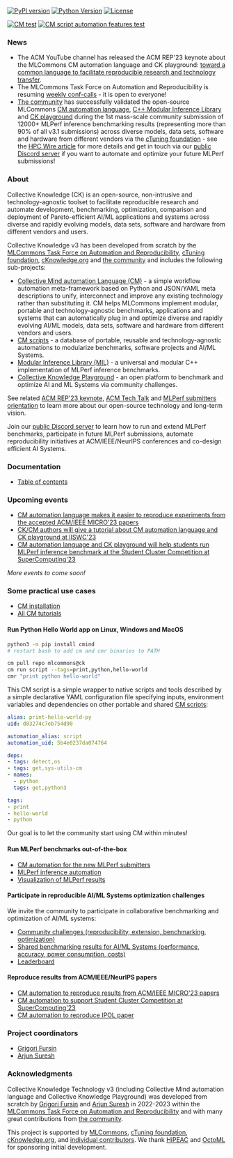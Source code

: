 [![PyPI version](https://badge.fury.io/py/cmind.svg)](https://pepy.tech/project/cmind)
[![Python Version](https://img.shields.io/badge/python-3+-blue.svg)](https://github.com/mlcommons/ck/tree/master/cm/cmind)
[![License](https://img.shields.io/badge/License-Apache%202.0-green)](LICENSE.md)

[![CM test](https://github.com/mlcommons/ck/actions/workflows/test-cm.yml/badge.svg)](https://github.com/mlcommons/ck/actions/workflows/test-cm.yml)
[![CM script automation features test](https://github.com/mlcommons/ck/actions/workflows/test-cm-script-features.yml/badge.svg)](https://github.com/mlcommons/ck/actions/workflows/test-cm-script-features.yml)

### News

* The ACM YouTube channel has released the ACM REP'23 keynote about the MLCommons CM automation language and CK playground:
  [toward a common language to facilitate reproducible research and technology transfer](https://youtu.be/_1f9i_Bzjmg?si=7XoXRtcU0rglRJr0).
* The MLCommons Task Force on Automation and Reproducibility is resuming [weekly conf-calls](https://docs.google.com/document/d/1zMNK1m_LhWm6jimZK6YE05hu4VH9usdbKJ3nBy-ZPAw/edit) - 
  it is open to everyone!
* [The community](https://access.cknowledge.org/playground/?action=contributors) has successfully validated 
  the open-source MLCommons [CM automation language](cm/README.md), 
  [C++ Modular Inference Library](cm-mlops/script/app-mlperf-inference-cpp/README-extra.md) 
  and [CK playground](https://access.cKnowledge.org)
  during the 1st mass-scale community submission of 12000+ MLPerf
  inference benchmarking results (representing more than 90% of all v3.1 submissions)
  across diverse models, data sets, software and hardware 
  from different vendors via the [cTuning foundation](https://cTuning.org) - 
  see the [HPC Wire article](https://www.hpcwire.com/2023/09/13/mlperf-releases-latest-inference-results-and-new-storage-benchmark)
  for more details and get in touch via our [public Discord server](https://discord.gg/JjWNWXKxwT) 
  if you want to automate and optimize your future MLPerf submissions!


### About

Collective Knowledge (CK) is an open-source, non-intrusive and technology-agnostic toolset
to facilitate reproducible research and automate development, benchmarking, optimization, comparison and 
deployment of Pareto-efficient AI/ML applications and systems across diverse and rapidly evolving models, data sets, 
software and hardware from different vendors and users.

Collective Knowledge v3 has been developed from scratch by the [MLCommons Task Force on Automation and Reproducibility](https://github.com/mlcommons/ck/blob/master/docs/taskforce.md), 
[cTuning foundation](https://cTuning.org), [cKnowledge.org](https://cKnowledge.org) and [the community](CONTRIBUTING.md) 
and includes the following sub-projects:

* [Collective Mind automation Language (CM)](cm) - a simple workflow automation meta-framework 
  based on Python and JSON/YAML meta descriptions to unify, interconnect and improve any existing technology 
  rather than substituting it. CM helps MLCommons implement modular, portable and technology-agnostic 
  benchmarks, applications and systems that can automatically
  plug in and optimize diverse and rapidly evolving AI/ML models, data sets, software and hardware
  from different vendors and users.
* [CM scripts](cm-mlops/scripts) - a database of portable, reusable and technology-agnostic automations to modularize benchmarks, software projects and AI/ML Systems.
* [Modular Inference Library (MIL)](https://cknowledge.org/mil) - a universal and modular C++ implementation of MLPerf inference benchmarks.
* [Collective Knowledge Playground](https://access.cKnowledge.org) - an open platform to benchmark and optimize AI and ML Systems via community challenges.

See related [ACM REP'23 keynote](https://doi.org/10.5281/zenodo.8105339), 
[ACM Tech Talk](https://learning.acm.org/techtalks/reproducibility) 
and [MLPerf submitters orientation](https://doi.org/10.5281/zenodo.8144274) 
to learn more about our open-source technology and long-term vision.

Join our [public Discord server](https://discord.gg/JjWNWXKxwT) to learn how to run and extend MLPerf benchmarks, participate in future MLPerf submissions, 
automate reproducibility initiatives at ACM/IEEE/NeurIPS conferences and co-design efficient AI Systems.

### Documentation

* [Table of contents](docs/README.md)

### Upcoming events

* [CM automation language makes it easier to reproduce experiments from the accepted ACM/IEEE MICRO'23 papers](https://github.com/ctuning/cm-reproduce-research-projects/tree/main/script)
* [CK/CM authors will give a tutorial about CM automation language and CK playground at IISWC'23](https://iiswc.org/iiswc2023/#/program/)
* [CM automation language and CK playground will help students run MLPerf inference benchmark at the Student Cluster Competition at SuperComputing'23](https://sc23.supercomputing.org/students/student-cluster-competition)

*More events to come soon!*


### Some practical use cases

* [CM installation](https://github.com/mlcommons/ck/blob/master/docs/installation.md)
* [All CM tutorials](https://github.com/mlcommons/ck/blob/master/docs/tutorials)

#### Run Python Hello World app on Linux, Windows and MacOS

```bash
python3 -m pip install cmind
# restart bash to add cm and cmr binaries to PATH

cm pull repo mlcommons@ck
cm run script --tags=print,python,hello-world
cmr "print python hello-world"
```

This CM script is a simple wrapper to native scripts and tools
described by a simple declarative YAML configuration file
specifying inputs, environment variables and dependencies on other portable
and shared [CM scripts](https://github.com/mlcommons/ck/tree/master/cm-mlops/script):

```yaml
alias: print-hello-world-py
uid: d83274c7eb754d90

automation_alias: script
automation_uid: 5b4e0237da074764

deps:
- tags: detect,os
- tags: get,sys-utils-cm
- names:
  - python
  tags: get,python3

tags:
- print
- hello-world
- python

```

Our goal is to let the community start using CM within minutes!

#### Run MLPerf benchmarks out-of-the-box

* [CM automation for the new MLPerf submitters](https://doi.org/10.5281/zenodo.8144274)
* [MLPerf inference automation](https://github.com/mlcommons/ck/blob/master/docs/mlperf/inference)
* [Visualization of MLPerf results](https://access.cknowledge.org/playground/?action=experiments)

#### Participate in reproducible AI/ML Systems optimization challenges

We invite the community to participate in collaborative benchmarking and optimization of AI/ML systems:
* [Community challenges (reproducibility, extension, benchmarking, optimization)](https://access.cknowledge.org/playground/?action=challenges)
* [Shared benchmarking results for AI/ML Systems (performance, accuracy, power consumption, costs)](https://access.cknowledge.org/playground/?action=experiments) 
* [Leaderboard](https://access.cknowledge.org/playground/?action=contributors)

#### Reproduce results from ACM/IEEE/NeurIPS papers

* [CM automation to reproduce results from ACM/IEEE MICRO'23 papers](https://github.com/ctuning/cm-reproduce-research-projects)
* [CM automation to support Student Cluster Competition at SuperComputing'23](https://github.com/mlcommons/ck/blob/master/docs/tutorials/sc22-scc-mlperf.md)
* [CM automation to reproduce IPOL paper](https://github.com/mlcommons/ck/blob/master/cm-mlops/script/reproduce-ipol-paper-2022-439/README-extra.md)



### Project coordinators

* [Grigori Fursin](https://cKnowledge.org/gfursin)
* [Arjun Suresh](https://www.linkedin.com/in/arjunsuresh)

### Acknowledgments

Collective Knowledge Technology v3 (including Collective Mind automation language and Collective Knowledge Playground)
was developed from scratch by [Grigori Fursin](https://cKnowledge.org/gfursin) 
and [Arjun Suresh](https://www.linkedin.com/in/arjunsuresh) in 2022-2023
within the [MLCommons Task Force on Automation and Reproducibility](docs/taskforce.md)
and with many great contributions from [the community](CONTRIBUTING.md).

This project is supported by [MLCommons](https://mlcommons.org), 
[cTuning foundation](https://cTuning.org),
[cKnowledge.org](https://cKnowledge.org),
and [individual contributors](https://github.com/mlcommons/ck/blob/master/CONTRIBUTING.md).
We thank [HiPEAC](https://hipeac.net) and [OctoML](https://octoml.ai) for sponsoring initial development.

